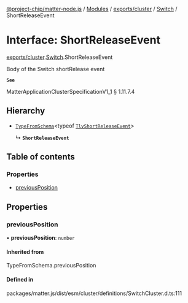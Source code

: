 [@project-chip/matter-node.js](../README.md) / [Modules](../modules.md) / [exports/cluster](../modules/exports_cluster.md) / [Switch](../modules/exports_cluster.Switch.md) / ShortReleaseEvent

# Interface: ShortReleaseEvent

[exports/cluster](../modules/exports_cluster.md).[Switch](../modules/exports_cluster.Switch.md).ShortReleaseEvent

Body of the Switch shortRelease event

**`See`**

MatterApplicationClusterSpecificationV1_1 § 1.11.7.4

## Hierarchy

- [`TypeFromSchema`](../modules/exports_tlv.md#typefromschema)\<typeof [`TlvShortReleaseEvent`](../modules/exports_cluster.Switch.md#tlvshortreleaseevent)\>

  ↳ **`ShortReleaseEvent`**

## Table of contents

### Properties

- [previousPosition](exports_cluster.Switch.ShortReleaseEvent.md#previousposition)

## Properties

### previousPosition

• **previousPosition**: `number`

#### Inherited from

TypeFromSchema.previousPosition

#### Defined in

packages/matter.js/dist/esm/cluster/definitions/SwitchCluster.d.ts:111
